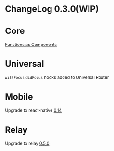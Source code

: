 # ChangeLog 0.3.0(WIP)

# Core 

[Functions as Components](../docs/StatelessFunctionComponents.md)

# Universal

`willFocus` `didFocus` hooks added to Universal Router

# Mobile 

Upgrade to react-native [0.14](https://github.com/facebook/react-native/releases/tag/v0.14.2)


# Relay

Upgrade to relay [0.5.0](https://github.com/facebook/relay/blob/master/CHANGELOG.md#040-october-13-2015)

